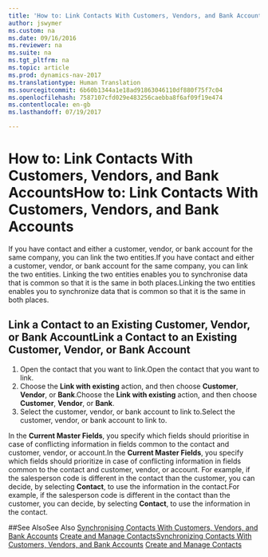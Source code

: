 ```yaml
---
title: 'How to: Link Contacts With Customers, Vendors, and Bank Accounts'
author: jswymer
ms.custom: na
ms.date: 09/16/2016
ms.reviewer: na
ms.suite: na
ms.tgt_pltfrm: na
ms.topic: article
ms.prod: dynamics-nav-2017
ms.translationtype: Human Translation
ms.sourcegitcommit: 6b60b1344a1e18ad91863046110df880f75f7c04
ms.openlocfilehash: 7587107cfd029e483256caebba8f6af09f19e474
ms.contentlocale: en-gb
ms.lasthandoff: 07/19/2017

---
```

# <a name="how-to-link-contacts-with-customers-vendors-and-bank-accounts"></a><span data-ttu-id="ca5c4-102">How to: Link Contacts With Customers, Vendors, and Bank Accounts</span><span class="sxs-lookup"><span data-stu-id="ca5c4-102">How to: Link Contacts With Customers, Vendors, and Bank Accounts</span></span>
<span data-ttu-id="ca5c4-103">If you have contact and either a customer, vendor, or bank account for the same company, you can link the two entities.</span><span class="sxs-lookup"><span data-stu-id="ca5c4-103">If you have contact and either a customer, vendor, or bank account for the same company, you can link the two entities.</span></span> <span data-ttu-id="ca5c4-104">Linking the two entities enables you to synchronise data that is common so that it is the same in both places.</span><span class="sxs-lookup"><span data-stu-id="ca5c4-104">Linking the two entities enables you to synchronize data that is common so that it is the same in both places.</span></span>

## <a name="link-a-contact-to-an-existing-customer-vendor-or-bank-account"></a><span data-ttu-id="ca5c4-105">Link a Contact to an Existing Customer, Vendor, or Bank Account</span><span class="sxs-lookup"><span data-stu-id="ca5c4-105">Link a Contact to an Existing Customer, Vendor, or Bank Account</span></span>
1. <span data-ttu-id="ca5c4-106">Open the contact that you want to link.</span><span class="sxs-lookup"><span data-stu-id="ca5c4-106">Open the contact that you want to link.</span></span>
2. <span data-ttu-id="ca5c4-107">Choose the **Link with existing** action, and then choose **Customer**, **Vendor**, or **Bank**.</span><span class="sxs-lookup"><span data-stu-id="ca5c4-107">Choose the **Link with existing** action, and then choose **Customer**, **Vendor**, or **Bank**.</span></span>
3. <span data-ttu-id="ca5c4-108">Select the customer, vendor, or bank account to link to.</span><span class="sxs-lookup"><span data-stu-id="ca5c4-108">Select the customer, vendor, or bank account to link to.</span></span>

 <span data-ttu-id="ca5c4-109">In the **Current Master Fields**, you specify which fields should prioritise in case of conflicting information in fields common to the contact and customer, vendor, or account.</span><span class="sxs-lookup"><span data-stu-id="ca5c4-109">In the **Current Master Fields**, you specify which fields should prioritize in case of conflicting information in fields common to the contact and customer, vendor, or account.</span></span> <span data-ttu-id="ca5c4-110">For example, if the salesperson code is different in the contact than the customer, you can decide, by selecting **Contact**, to use the information in the contact.</span><span class="sxs-lookup"><span data-stu-id="ca5c4-110">For example, if the salesperson code is different in the contact than the customer, you can decide, by selecting **Contact**, to use the information in the contact.</span></span>


##<a name="see-also"></a><span data-ttu-id="ca5c4-111">See Also</span><span class="sxs-lookup"><span data-stu-id="ca5c4-111">See Also</span></span>
<span data-ttu-id="ca5c4-112">[Synchronising Contacts With Customers, Vendors, and Bank Accounts](marketing-synchronize-contacts-customers-vendors-bank-accounts.md)
[Create and Manage Contacts](marketing-contacts.md)</span><span class="sxs-lookup"><span data-stu-id="ca5c4-112">[Synchronizing Contacts With Customers, Vendors, and Bank Accounts](marketing-synchronize-contacts-customers-vendors-bank-accounts.md)
[Create and Manage Contacts](marketing-contacts.md)</span></span>  

